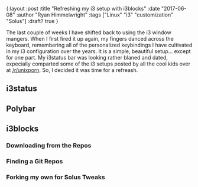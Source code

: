 {:layout :post
:title  "Refreshing my i3 setup with i3blocks"
:date "2017-06-08"
:author "Ryan Himmelwright"
:tags ["Linux" "i3" "customization" "Solus"]
:draft? true
}

The last couple of weeks I have shifted back to using the i3 window mangers. When I first fired it up again, my fingers danced across the keyboard, remembering all of the personalized keybindings I have cultivated in my i3 configuration over the years. It is a simple, beautiful setup... except for one part. My i3status bar was looking rather blaned and dated, expecially comparted some of the i3 setups posted by all the cool kids over at [/r/unixporn](https://www.reddit.com/r/unixporn/). So, I decided it was time for a refreash.

<!-- more -->

## i3status

## Polybar

## i3blocks

### Downloading from the Repos

### Finding a Git Repos

### Forking my own for Solus Tweaks
